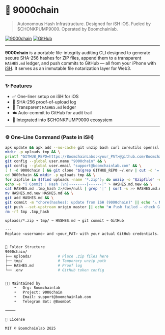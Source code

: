 # 🚀 9000chain

> Autonomous Hash Infrastructure. Designed for iSH iOS. Fueled by $CHONKPUMP9000. Operated by Boomchainlab.

[![9000chain](https://img.shields.io/badge/Boomchain-Powered-blue.svg)](https://boomchainlab.com)
[![GitHub](https://img.shields.io/github/license/Boomchainlab/9000chain)](https://github.com/Boomchainlab/9000chain)

---

**9000chain** is a portable file-integrity auditing CLI designed to generate secure SHA-256 hashes for ZIP files, append them to a transparent `HASHES.md` ledger, and push commits to GitHub — all from your iPhone with [iSH](https://ish.app). It serves as an immutable file notarization layer for Web3.

---

### ✨ Features

- ✅ One-liner setup on iSH for iOS
- 🔐 SHA-256 proof-of-upload log
- 📁 Transparent `HASHES.md` ledger
- ☁️ Auto-commit to GitHub for audit trail
- 🔗 Integrated into $CHONKPUMP9000 ecosystem

---

### ⚙️ One-Line Command (Paste in iSH)

```sh
apk update && apk add --no-cache git unzip bash curl coreutils openssl jq && \
mkdir -p uploads tmp && \
printf "GITHUB_REPO=https://BoomchainLabs:<your_PAT>@github.com/Boomchainlab/9000chain.git" > ~/.env && \
git config --global user.name "9000chain" && \
git config --global user.email "support@boomchainlab.com" && \
[ ! -d 9000chain ] && git clone "$(grep GITHUB_REPO ~/.env | cut -d '=' -f2-)" 9000chain && \
cd 9000chain && mkdir -p uploads tmp && \
for zipfile in $(find uploads -name '*.zip'); do unzip -o "$zipfile" -d tmp/ && HASH=$(sha256sum "$zipfile" | cut -d ' ' -f1) && COMMIT=$(git rev-parse HEAD) && echo "| \`$COMMIT\` | \`$HASH\` |" >> .tmp_hash; done && \
echo -e "| Commit | Hash |\n|--------|------|" > HASHES.md.new && \
cat HASHES.md .tmp_hash 2>/dev/null | grep '|' | sort -u >> HASHES.md.new && \
mv HASHES.md.new HASHES.md && \
git add HASHES.md && \
git commit -m "chore(hashes): update from iSH (9000chain)" || echo "⚠️ No changes" && \
git push --set-upstream origin master || echo "❌ Push failed — check GitHub token" && \
rm -rf tmp .tmp_hash

uploads/*.zip → tmp/ → HASHES.md → git commit → GitHub

---
Replace <username> and <your_PAT> with your actual GitHub credentials.


📂 Folder Structure
9000chain/
├── uploads/            # Place .zip files here
├── tmp/                # Temporary unzip path
├── HASHES.md           # Proof log
└── .env                # GitHub token config


👨‍💻 Maintained by
	•	Org: Boomchainlab
	•	Project: 9000chain
	•	Email: support@boomchainlab.com
	•	Telegram Bot: @Boombot

⸻

📄 License

MIT © Boomchainlab 2025
